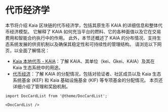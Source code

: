 # 代币经济学

本节将介绍 Kaia 区块链的代币经济学，包括其原生币 KAIA 的详细信息和整体代币经济模型。  它解释了 KAIA 如何充当平台的燃料、它的各种面值以及它在交易费用和智能合约执行中的作用。  此外，本节还概述了 KAIA 的分布情况、支持生态系统发展的供资机制以及确保其稳定性和可持续性的管理结构。  请浏览以下网页，以全面了解情况：

- [Kaia 本地代币 - KAIA](kaia-native-token.md)：了解 KAIA、其单位（kei、Gkei、KAIA）及其在 Kaia 生态系统中的用途。
- [代币经济](token-economy.md)：了解 KAIA 的分配情况，包括对验证者、社区成员以及 Kaia 生态系统基金 (KEF) 和 Kaia 基础设施基金 (KIF) 等专项基金的分配情况。  本页还详细介绍了管理和奖励机制。

```mdx-code-block
import DocCardList from '@theme/DocCardList';

<DocCardList />
```
